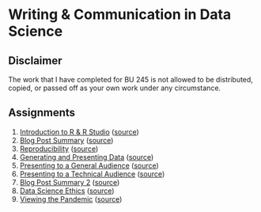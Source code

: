 # Writing & Communication in Data Science

## Disclaimer

The work that I have completed for BU 245 is not allowed to be distributed,
copied, or passed off as your own work under any circumstance.

## Assignments

1. [Introduction to R & R Studio](https://ajchili.github.io/coursework/bu_245/assignment_1.html) ([source](https://github.com/ajchili/coursework/blob/master/bu_245/assignment_1.Rmd))
2. [Blog Post Summary](https://ajchili.github.io/coursework/bu_245/assignment_2.html) ([source](https://github.com/ajchili/coursework/blob/master/bu_245/assignment_2.Rmd))
3. [Reproducibility](https://ajchili.github.io/coursework/bu_245/assignment_3.html) ([source](https://github.com/ajchili/coursework/blob/master/bu_245/assignment_3.Rmd))
4. [Generating and Presenting Data](https://ajchili.github.io/coursework/bu_245/assignment_4.html) ([source](https://github.com/ajchili/coursework/blob/master/bu_245/assignment_4.Rmd))
5. [Presenting to a General Audience](https://ajchili.github.io/coursework/bu_245/assignment_5.pptx) ([source](https://github.com/ajchili/coursework/blob/master/bu_245/assignment_5.Rmd))
6. [Presenting to a Technical Audience](https://ajchili.github.io/coursework/bu_245/assignment_6.pptx) ([source](https://github.com/ajchili/coursework/blob/master/bu_245/assignment_6.Rmd))
7. [Blog Post Summary 2](https://ajchili.github.io/coursework/bu_245/assignment_7.html) ([source](https://github.com/ajchili/coursework/blob/master/bu_245/assignment_7.Rmd))
8. [Data Science Ethics](https://ajchili.github.io/coursework/bu_245/assignment_8.md) ([source](https://github.com/ajchili/coursework/blob/master/bu_245/assignment_8.md))
8. [Viewing the Pandemic](https://ajchili.github.io/coursework/bu_245/midterm.html) ([source](https://github.com/ajchili/coursework/blob/master/bu_245/midterm.Rmd))
